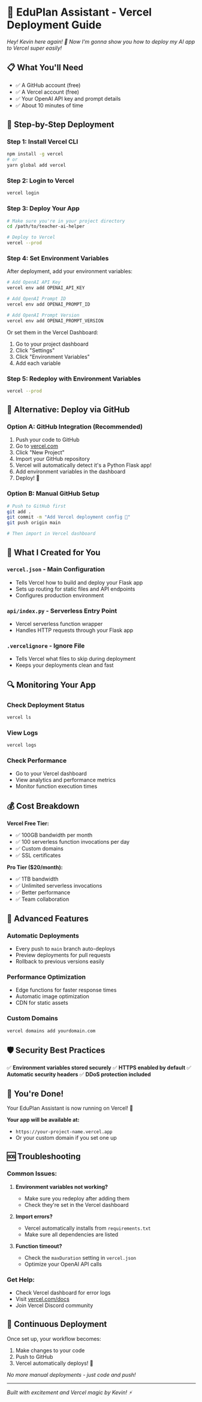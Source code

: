 # 🚀 EduPlan Assistant - Vercel Deployment Guide

*Hey! Kevin here again! 👋 Now I'm gonna show you how to deploy my AI app to Vercel super easily!*

## 📋 What You'll Need

- ✅ A GitHub account (free)
- ✅ A Vercel account (free)
- ✅ Your OpenAI API key and prompt details
- ✅ About 10 minutes of time

## 🎯 Step-by-Step Deployment

### Step 1: Install Vercel CLI
```bash
npm install -g vercel
# or
yarn global add vercel
```

### Step 2: Login to Vercel
```bash
vercel login
```

### Step 3: Deploy Your App
```bash
# Make sure you're in your project directory
cd /path/to/teacher-ai-helper

# Deploy to Vercel
vercel --prod
```

### Step 4: Set Environment Variables
After deployment, add your environment variables:

```bash
# Add OpenAI API Key
vercel env add OPENAI_API_KEY

# Add OpenAI Prompt ID
vercel env add OPENAI_PROMPT_ID

# Add OpenAI Prompt Version
vercel env add OPENAI_PROMPT_VERSION
```

Or set them in the Vercel Dashboard:
1. Go to your project dashboard
2. Click "Settings" 
3. Click "Environment Variables"
4. Add each variable

### Step 5: Redeploy with Environment Variables
```bash
vercel --prod
```

## 🔧 Alternative: Deploy via GitHub

### Option A: GitHub Integration (Recommended)
1. Push your code to GitHub
2. Go to [vercel.com](https://vercel.com)
3. Click "New Project"
4. Import your GitHub repository
5. Vercel will automatically detect it's a Python Flask app!
6. Add environment variables in the dashboard
7. Deploy! 🚀

### Option B: Manual GitHub Setup
```bash
# Push to GitHub first
git add .
git commit -m "Add Vercel deployment config 🚀"
git push origin main

# Then import in Vercel dashboard
```

## 🎨 What I Created for You

### `vercel.json` - Main Configuration
- Tells Vercel how to build and deploy your Flask app
- Sets up routing for static files and API endpoints
- Configures production environment

### `api/index.py` - Serverless Entry Point
- Vercel serverless function wrapper
- Handles HTTP requests through your Flask app

### `.vercelignore` - Ignore File
- Tells Vercel what files to skip during deployment
- Keeps your deployments clean and fast

## 🔍 Monitoring Your App

### Check Deployment Status
```bash
vercel ls
```

### View Logs
```bash
vercel logs
```

### Check Performance
- Go to your Vercel dashboard
- View analytics and performance metrics
- Monitor function execution times

## 💰 Cost Breakdown

**Vercel Free Tier:**
- ✅ 100GB bandwidth per month
- ✅ 100 serverless function invocations per day
- ✅ Custom domains
- ✅ SSL certificates

**Pro Tier ($20/month):**
- ✅ 1TB bandwidth
- ✅ Unlimited serverless invocations
- ✅ Better performance
- ✅ Team collaboration

## 🚀 Advanced Features

### Automatic Deployments
- Every push to `main` branch auto-deploys
- Preview deployments for pull requests
- Rollback to previous versions easily

### Performance Optimization
- Edge functions for faster response times
- Automatic image optimization
- CDN for static assets

### Custom Domains
```bash
vercel domains add yourdomain.com
```

## 🛡️ Security Best Practices

✅ **Environment variables stored securely**
✅ **HTTPS enabled by default**
✅ **Automatic security headers**
✅ **DDoS protection included**

## 🎉 You're Done!

Your EduPlan Assistant is now running on Vercel! 🚀

**Your app will be available at:**
- `https://your-project-name.vercel.app`
- Or your custom domain if you set one up

## 🆘 Troubleshooting

### Common Issues:
1. **Environment variables not working?**
   - Make sure you redeploy after adding them
   - Check they're set in the Vercel dashboard

2. **Import errors?**
   - Vercel automatically installs from `requirements.txt`
   - Make sure all dependencies are listed

3. **Function timeout?**
   - Check the `maxDuration` setting in `vercel.json`
   - Optimize your OpenAI API calls

### Get Help:
- Check Vercel dashboard for error logs
- Visit [vercel.com/docs](https://vercel.com/docs)
- Join Vercel Discord community

## 🔄 Continuous Deployment

Once set up, your workflow becomes:
1. Make changes to your code
2. Push to GitHub
3. Vercel automatically deploys! 🚀

*No more manual deployments - just code and push!*

---

*Built with excitement and Vercel magic by Kevin! ⚡*